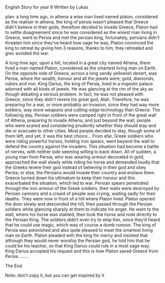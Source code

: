 English Story for year 9
Written by Lukas

plan: a long time ago, in athena a wise man lived named platon, considered as the realiser in athena, the king of persia wasn’t pleased that Greece didn’t believe in their gods, therefore decided to invade Greece, Platon had to settle disagreement since he was considered as the wisest man living in Greece, went to Persia and met the persian king, fortunately, persians  didn’t threaten him since they’ve heard how sage he was, Platon convinced the king to retreat by giving him 3 reasons, thanks to him, they retreated and grec avoided the war.


A long time ago, upon a hill, located in a great city named Athena, there lived a man named Platon, considered as the smartest living man on  Earth.  On the opposite side of Greece, across a long sandy yellowish desert,  was Persia, where the wealth,  honour and all the jewels were; gold, diamonds, rubies and iron. King Darius, the king of Persia, lived in a majestic palace adorned with all kinds of jewels. He was glancing at the rim of the sky as though  debating a serious problem. In fact, he was not pleased with Greece, since they didn’t revere his great god, Alah. Therefore, he was preparing for a war, or more probably an invasion, since they had way more soldiers, way more weapons and cutting-edge technology than Greece. The following day, Persian soldiers were camped right in front of the great wall of Athena, preparing to invade Athena, and just beyond the wall,  people who were scared and considering prudently whether they should stay and die or evacuate to other cities. Most people decided to stay, though some of them left, and yet, it was the best choice…
 From afar, Greek soldiers who were riding powerful horses, holding iron spears, went  beyond the wall to defend the country against the invaders. This situation had become a battle of nerves, with neither side seeming willing to back down. All of sudden, a young man from Persia, who was wearing armour decorated in gold, approached the wall slowly while riding his horse and demanded loudly that the Greeks revere their god instead of  believing in their god and  obey Persia; or else, the Persians would invade their country and enslave them. Greece turned down his ultimatum  to keep their honour and this  exacerbated the situation, which led to  war. Persian spears penetrated through the iron armour of the Greek soldiers, their walls were destroyed by Persian cannons and a  crowd of people was crying, waiting sadly for their deaths. They were now in front of a hill where Platon lived. Platon opened the door slowly and descended the hill, then passed through the Persian soldiers while glancing sharply at them to indicate his anger. He went to the stall, where his horse was stabled, then  took the horse and rode directly to the Persian King. The soldiers didn’t even try to stop him, since they’d heard that he could use magic, which was of course a dumb rumour. The king of Persia was astonished and also quite pleased to meet the smartest living man on Earth. Platon pleaded with the king for mercy and insisted that although they would never worship the Persian god, he told him that he could be his teacher, so that King Darius could  rule in a most sage way. King Darius accepted his request and this is how Platon saved Greece from Persia………


The End

Note: don't copy it, but you can get inspired by it



